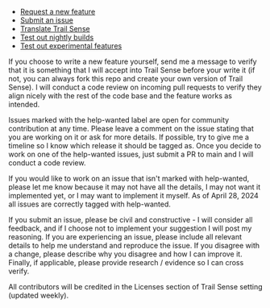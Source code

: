 - [Request a new feature](https://github.com/kylecorry31/Trail-Sense/issues/1911)
- [Submit an issue](https://github.com/kylecorry31/Trail-Sense/issues)
- [Translate Trail Sense](https://github.com/kylecorry31/Trail-Sense/issues/213)
- [Test out nightly builds](https://github.com/kylecorry31/Trail-Sense/discussions/1940)
- [Test out experimental features](https://github.com/kylecorry31/Trail-Sense/discussions/2099)

If you choose to write a new feature yourself, send me a message to verify that it is something that I will accept into Trail Sense before your write it (if not, you can always fork this repo and create your own version of Trail Sense). I will conduct a code review on incoming pull requests to verify they align nicely with the rest of the code base and the feature works as intended.

Issues marked with the help-wanted label are open for community contribution at any time. Please leave a comment on the issue stating that you are working on it or ask for more details. If possible, try to give me a timeline so I know which release it should be tagged as. Once you decide to work on one of the help-wanted issues, just submit a PR to main and I will conduct a code review.

If you would like to work on an issue that isn't marked with help-wanted, please let me know because it may not have all the details, I may not want it implemented yet, or I may want to implement it myself. As of April 28, 2024 all issues are correctly tagged with help-wanted.

If you submit an issue, please be civil and constructive - I will consider all feedback, and if I choose not to implement your suggestion I will post my reasoning. If you are experiencing an issue, please include all relevant details to help me understand and reproduce the issue. If you disagree with a change, please describe why you disagree and how I can improve it. Finally, if applicable, please provide research / evidence so I can cross verify.

All contributors will be credited in the Licenses section of Trail Sense setting (updated weekly).
